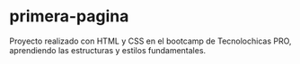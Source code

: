 # primera-pagina
Proyecto realizado con HTML y CSS en el bootcamp de Tecnolochicas PRO, aprendiendo las estructuras y estilos fundamentales.
